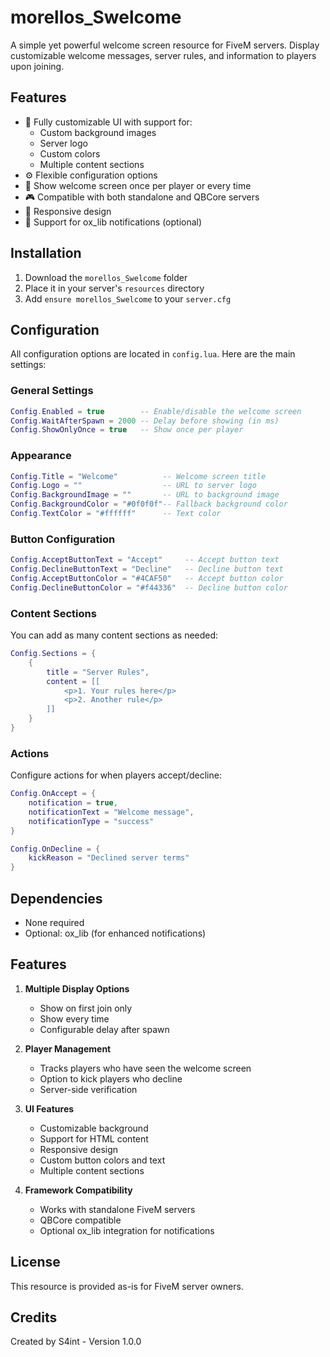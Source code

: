 # morellos_Swelcome

A simple yet powerful welcome screen resource for FiveM servers. Display customizable welcome messages, server rules, and information to players upon joining.

## Features

- 🎨 Fully customizable UI with support for:
  - Custom background images
  - Server logo
  - Custom colors
  - Multiple content sections
- ⚙️ Flexible configuration options
- 🔄 Show welcome screen once per player or every time
- 🎮 Compatible with both standalone and QBCore servers
- 📱 Responsive design
- 🔔 Support for ox_lib notifications (optional)

## Installation

1. Download the `morellos_Swelcome` folder
2. Place it in your server's `resources` directory
3. Add `ensure morellos_Swelcome` to your `server.cfg`

## Configuration

All configuration options are located in `config.lua`. Here are the main settings:

### General Settings
```lua
Config.Enabled = true        -- Enable/disable the welcome screen
Config.WaitAfterSpawn = 2000 -- Delay before showing (in ms)
Config.ShowOnlyOnce = true   -- Show once per player
```

### Appearance
```lua
Config.Title = "Welcome"          -- Welcome screen title
Config.Logo = ""                  -- URL to server logo
Config.BackgroundImage = ""       -- URL to background image
Config.BackgroundColor = "#0f0f0f"-- Fallback background color
Config.TextColor = "#ffffff"      -- Text color
```

### Button Configuration
```lua
Config.AcceptButtonText = "Accept"     -- Accept button text
Config.DeclineButtonText = "Decline"   -- Decline button text
Config.AcceptButtonColor = "#4CAF50"   -- Accept button color
Config.DeclineButtonColor = "#f44336"  -- Decline button color
```

### Content Sections
You can add as many content sections as needed:
```lua
Config.Sections = {
    {
        title = "Server Rules",
        content = [[
            <p>1. Your rules here</p>
            <p>2. Another rule</p>
        ]]
    }
}
```

### Actions
Configure actions for when players accept/decline:
```lua
Config.OnAccept = {
    notification = true,
    notificationText = "Welcome message",
    notificationType = "success"
}

Config.OnDecline = {
    kickReason = "Declined server terms"
}
```

## Dependencies

- None required
- Optional: ox_lib (for enhanced notifications)

## Features

1. **Multiple Display Options**
   - Show on first join only
   - Show every time
   - Configurable delay after spawn

2. **Player Management**
   - Tracks players who have seen the welcome screen
   - Option to kick players who decline
   - Server-side verification

3. **UI Features**
   - Customizable background
   - Support for HTML content
   - Responsive design
   - Custom button colors and text
   - Multiple content sections

4. **Framework Compatibility**
   - Works with standalone FiveM servers
   - QBCore compatible
   - Optional ox_lib integration for notifications

## License

This resource is provided as-is for FiveM server owners.

## Credits

Created by S4int - Version 1.0.0
